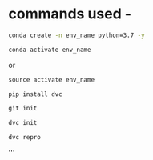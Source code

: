 # commands used - 

```cmd
conda create -n env_name python=3.7 -y
```

```cmd
conda activate env_name
```

or

```cmd
source activate env_name
```

```cmd
pip install dvc
```

```cmd
git init
```

```cmd
dvc init
```

``` cmd
dvc repro
```




'''